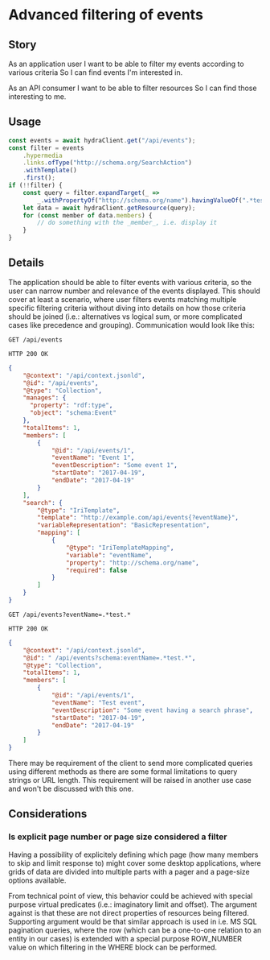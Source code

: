 # Advanced filtering of events

## Story

As an application user
I want to be able to filter my events according to various criteria
So I can find events I'm interested in.

As an API consumer
I want to be able to filter resources
So I can find those interesting to me.


## Usage

```typescript
const events = await hydraClient.get("/api/events");
const filter = events
    .hypermedia
    .links.ofType("http://schema.org/SearchAction")
    .withTemplate()
    .first();
if (!!filter) {
    const query = filter.expandTarget(_ =>
        _.withPropertyOf("http://schema.org/name").havingValueOf(".*test.*"));
    let data = await hydraClient.getResource(query);
    for (const member of data.members) {
        // do something with the _member_, i.e. display it
    }
}
```


## Details

The application should be able to filter events with various criteria,
so the user can narrow number and relevance of the events displayed.
This should cover at least a scenario, where user filters events matching
multiple specific filtering criteria without diving into details
on how those criteria should be joined (i.e.: alternatives vs logical sum,
or more complicated cases like precedence and grouping).
Communication would look like this:

```http
GET /api/events
```

```http
HTTP 200 OK
```

```json
{
    "@context": "/api/context.jsonld",
    "@id": "/api/events",
    "@type": "Collection",
    "manages": {
      "property": "rdf:type",
      "object": "schema:Event"
    },
    "totalItems": 1,
    "members": [
        {
            "@id": "/api/events/1",
            "eventName": "Event 1",
            "eventDescription": "Some event 1",
            "startDate": "2017-04-19",
            "endDate": "2017-04-19"
        }
    ],
    "search": {
        "@type": "IriTemplate",
        "template": "http://example.com/api/events{?eventName}",
        "variableRepresentation": "BasicRepresentation",
        "mapping": [
            {
                "@type": "IriTemplateMapping",
                "variable": "eventName",
                "property": "http://schema.org/name",
                "required": false
            }
        ]
    }
}
```

```http
GET /api/events?eventName=.*test.*
```

```http
HTTP 200 OK
```

```json
{
    "@context": "/api/context.jsonld",
    "@id": " /api/events?schema:eventName=.*test.*",
    "@type": "Collection",
    "totalItems": 1,
    "members": [
        {
            "@id": "/api/events/1",
            "eventName": "Test event",
            "eventDescription": "Some event having a search phrase",
            "startDate": "2017-04-19",
            "endDate": "2017-04-19"
        }
    ]
}
```

There may be requirement of the client to send more complicated queries using different
methods as there are some formal limitations to query strings or URL length.
This requirement will be raised in another use case and won't be discussed with this one.


## Considerations

### Is explicit page number or page size considered a filter

Having a possibility of explicitely defining which page
(how many members to skip and limit response to) might cover
some desktop applications, where grids of data are divided
into multiple parts with a pager and a page-size options available.

From technical point of view, this behavior could be achieved
with special purpose virtual predicates
(i.e.:  imaginatory limit and offset).
The argument against is that these are not direct properties
of resources being filtered.
Supporting argument would be that similar approach is used
in i.e. MS SQL pagination queries, where the row
(which can be a one-to-one relation to an entity in our cases)
is extended with a special purpose ROW_NUMBER value
on which filtering in the WHERE block can be performed.

